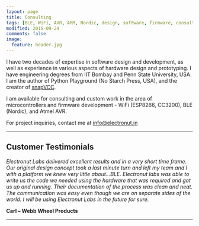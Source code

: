 ```yaml
---
layout: page
title: Consulting
tags: [BLE, WiFi, AVR, ARM, Nordic, design, software, firmware, consulting, contract, custom]
modified: 2015-09-24
comments: false
image:
  feature: header.jpg
---
```


I have two decades of expertise in software design and development, as
well as experience in various aspects of hardware design and
prototyping. I have engineering degrees from IIT Bombay and Penn State
University, USA. I am the author of Python Playground (No Starch
Press, USA), and the creator of [snapVCC][1].

I am available for consulting and custom work in the area of
microcontrollers and firmware development - WiFi (ESP8266, CC3200), BLE (Nordic), and Atmel AVR.

For project inquiries, contact me at <a href="mailto:info@electronut.in">info@electronut.in</a>

<hr/>

## Customer Testimonials

*Electronut Labs delivered excellent results and in a very short time frame. Our original design concept took a last minute turn and left my team and I with a platform we knew very little about…BLE. Electronut labs was able to write us the code we needed using the hardware that was required and got us up and running. Their documentation of the process was clean and neat. The communication was easy even though we are on separate sides of the world. I will be using Electronut Labs in the future for sure.*

**Carl – Webb Wheel Products**

<hr/>

[1]: https://www.crowdsupply.com/electronut/snapvcc/
